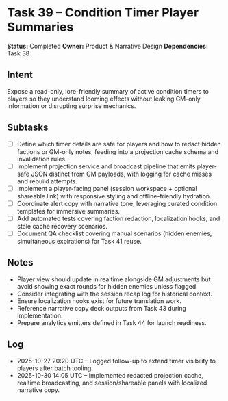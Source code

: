 # Task 39 – Condition Timer Player Summaries

**Status:** Completed
**Owner:** Product & Narrative Design
**Dependencies:** Task 38

## Intent
Expose a read-only, lore-friendly summary of active condition timers to players so they understand looming effects without leaking GM-only information or disrupting surprise mechanics.

## Subtasks
- [ ] Define which timer details are safe for players and how to redact hidden factions or GM-only notes, feeding into a projection cache schema and invalidation rules.
- [ ] Implement projection service and broadcast pipeline that emits player-safe JSON distinct from GM payloads, with logging for cache misses and rebuild attempts.
- [ ] Implement a player-facing panel (session workspace + optional shareable link) with responsive styling and offline-friendly hydration.
- [ ] Coordinate alert copy with narrative tone, leveraging curated condition templates for immersive summaries.
- [ ] Add automated tests covering faction redaction, localization hooks, and stale cache recovery scenarios.
- [ ] Document QA checklist covering manual scenarios (hidden enemies, simultaneous expirations) for Task 41 reuse.

## Notes
- Player view should update in realtime alongside GM adjustments but avoid showing exact rounds for hidden enemies unless flagged.
- Consider integrating with the session recap log for historical context.
- Ensure localization hooks exist for future translation work.
- Reference narrative copy deck outputs from Task 43 during implementation.
- Prepare analytics emitters defined in Task 44 for launch readiness.

## Log
- 2025-10-27 20:20 UTC – Logged follow-up to extend timer visibility to players after batch tooling.
- 2025-10-30 14:05 UTC – Implemented redacted projection cache, realtime broadcasting, and session/shareable panels with localized narrative copy.
